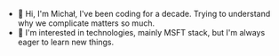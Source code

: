 - 👋 Hi, I'm Michał, I've been coding for a decade. Trying to understand why we complicate matters so much.
- 👀 I'm interested in technologies, mainly MSFT stack, but I'm always eager to learn new things.
